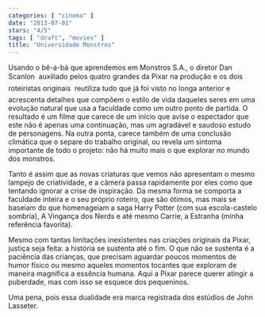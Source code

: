 ```yaml
---
categories: [ "cinema" ]
date: "2013-07-01"
stars: "4/5"
tags: [ "draft", "movies" ]
title: "Universidade Monstros"
---
```

Usando o bê-a-bá que aprendemos em Monstros S.A., o diretor Dan
Scanlon  auxiliado pelos quatro grandes da Pixar na produção e os
dois roteiristas originais  reutiliza tudo que já foi visto no longa
anterior e acrescenta detalhes que compõem o estilo de vida daqueles
seres em uma evolução natural que usa a faculdade como um outro ponto
de partida. O resultado é um filme que carece de um início que avise o
espectador que este não é apenas uma continuação, mas um agradável
e saudoso estudo de personagens. Na outra ponta, carece também de uma
conclusão climática que o separe do trabalho original, ou revela um
sintoma importante de todo o projeto: não há muito mais o que explorar
no mundo dos monstros.

Tanto é assim que as novas criaturas que vemos não apresentam o mesmo
lampejo de criatividade, e a câmera passa rapidamente por eles como que
tentando ignorar a crise de inspiração. Da mesma forma se comporta a
faculdade inteira e o seu próprio roteiro, que são ótimos, mas mais se
baseiam do que homenageiam a saga Harry Potter (com sua escola-castelo
sombria), A Vingança dos Nerds e até mesmo Carrie, a Estranha (minha
referência favorita).

Mesmo com tantas limitações inexistentes nas criações originais da
Pixar, justiça seja feita: a história se sustenta até o fim. O que
não se sustenta é a paciência das crianças, que precisam aguardar
poucos momentos de humor físico ou mesmo aqueles momentos tocantes que
exploram de maneira magnífica a essência humana. Aqui a Pixar parece
querer atingir a puberdade, mas com isso se esquece dos pequeninos.

Uma pena, pois essa dualidade era marca registrada dos estúdios de John
Lasseter.

